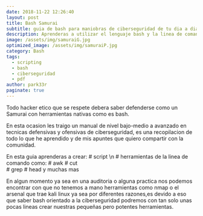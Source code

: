 ```yaml
---
date: 2018-11-22 12:26:40
layout: post
title: Bash Samurai
subtitle: guia de bash para maniobras de ciberseguridad de tu dia a dia.
description: Aprenderas a utilizar el lenguaje bash y la linea de comando como un experto en la ciberseguridad
image: /assets/img/samuraiG.jpg
optimized_image: /assets/img/samuraiP.jpg
category: Bash
tags:
  - scripting
  - bash
  - ciberseguridad
  - pdf
author: park33r
paginate: true
---
```


Todo hacker etico que se respete debera saber defenderse como un Samurai con herramientas nativas como es bash.

En esta ocasion les traigo un manual de nivel bajo-medio a avanzado en tecnicas defensivas y ofensivas de ciberseguridad, es una recopilacion de 
todo lo que he aprendido y de mis apuntes que quiero compartir con la comunidad.

En esta guia aprenderas a crear:
    # script \n
    # herramientas de la linea de comando como:
         # awk
         # cut   
         # grep
         # head y muchas mas

En algun momento ya sea en una auditoria o alguna practica nos podemos encontrar con que no tenemos a mano herramientas como nmap o el arsenal que trae kali linux ya sea por diferentes razones,es devido a eso que saber bash orientado a la ciberseguridad podremos con tan solo unas pocas lineas crear nuestras pequeñas pero potentes herramientas.


